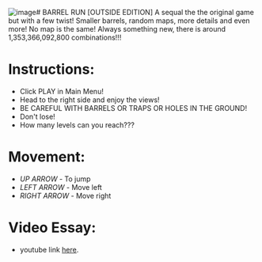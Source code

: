 ![image](https://github.com/user-attachments/assets/26693992-23a1-4d29-99ae-e6d09c2e6092)# BARREL RUN [OUTSIDE EDITION]
A sequal the the original game but with a few twist! Smaller barrels, random maps, more details and even more! No map is the same! Always something new, there is around 1,353,366,092,800 combinations!!!

# Instructions:
- Click PLAY in Main Menu!
- Head to the right side and enjoy the views!
- BE CAREFUL WITH BARRELS OR TRAPS OR HOLES IN THE GROUND!
- Don't lose!
- How many levels can you reach???

# Movement:
- *UP ARROW* - To jump
- *LEFT ARROW* - Move left
- *RIGHT ARROW* - Move right

# Video Essay:
- youtube link [here](https://youtu.be/SbXJZibn5wQ).
